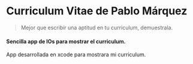 # Curriculum Vitae de Pablo Márquez


> Mejor que escribir una aptitud en tu curriculum, demuestrala.

#### Sencilla app de IOs para mostrar el curriculum.

App desarrollada en xcode para mostrara mi curriculum. 
